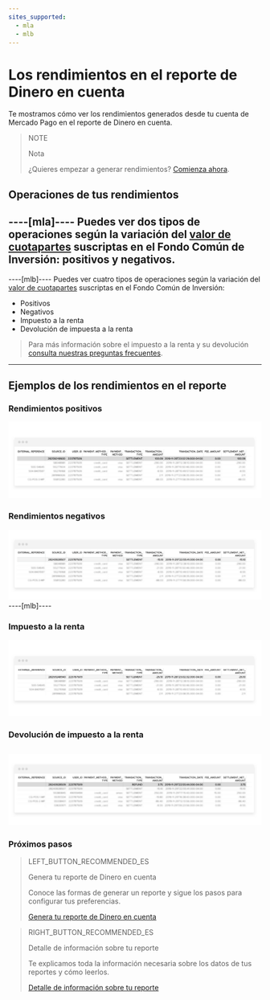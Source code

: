 ```yaml
---
sites_supported:
  - mla
  - mlb
---
```


# Los rendimientos en el reporte de Dinero en cuenta

Te mostramos cómo ver los rendimientos generados desde tu cuenta de Mercado Pago en el reporte de Dinero en cuenta.

> NOTE
>
> Nota
>
> ¿Quieres empezar a generar rendimientos? [Comienza ahora](https://www.mercadopago.com.ar/ayuda/Ayuda_con_tus_Rendimientos_4048).

## Operaciones de tus rendimientos
----[mla]---- 
Puedes ver dos tipos de operaciones según la variación del [valor de cuotapartes](https://www.mercadopago.com.ar/ayuda/Antes-de-invertir_4053) suscriptas en el Fondo Común de Inversión: positivos y negativos.
------------
----[mlb]---- 
Puedes ver cuatro tipos de operaciones según la variación del [valor de cuotapartes](https://www.mercadopago.com.ar/ayuda/Antes-de-invertir_4053) suscriptas en el Fondo Común de Inversión:

* Positivos
* Negativos
* Impuesto a la renta
* Devolución de impuesta a la renta

> Para más información sobre el impuesto a la renta y su devolución [consulta nuestras preguntas frecuentes](https://www.mercadopago.com.br/ajuda/Como-gerar-rendimientos_4265).
------------

## Ejemplos de los rendimientos en el reporte

### Rendimientos positivos

![Ejemplo rendimiento positivo en reporte de Dinero en cuenta](/images/manage-account/reports/reports-information-details/asset-management-settlement-positive.png)

### Rendimientos negativos

![Ejemplo rendimiento negativo en reporte de Dinero en cuenta](/images/manage-account/reports/reports-information-details/asset-management-settlement-negative.png)
----[mlb]---- 
### Impuesto a la renta

![Ejemplo impuesto a la renta en reporte de Dinero en cuenta](/images/manage-account/reports/reports-information-details/asset-management-settlement-with-taxes-negative.png)

### Devolución de impuesto a la renta

![Ejemplo devolución de impuesto a la renta en reporte de Dinero en cuenta](/images/manage-account/reports/reports-information-details/asset-management-settlement-with-taxes-positive.png)
------------

### Próximos pasos

> LEFT_BUTTON_RECOMMENDED_ES
>
> Genera tu reporte de Dinero en cuenta
>
> Conoce las formas de generar un reporte y sigue los pasos para configurar tus preferencias.
>
> [Genera tu reporte de Dinero en cuenta](https://www.mercadopago.com.ar/developers/es/guides/reports/account-money/generate/)

> RIGHT_BUTTON_RECOMMENDED_ES
>
> Detalle de información sobre tu reporte
>
> Te explicamos toda la información necesaria sobre los datos de tus reportes y cómo leerlos.
>
> [Detalle de información sobre tu reporte](https://www.mercadopago.com.ar/developers/es/guides/reports/extra/reports-information-details/)
